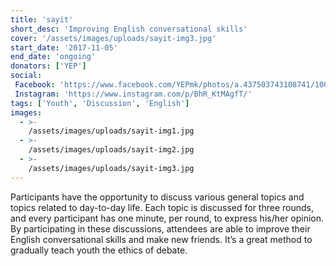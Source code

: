 ```yaml
---
title: 'sayit'
short_desc: 'Improving English conversational skills'
cover: '/assets/images/uploads/sayit-img3.jpg'
start_date: '2017-11-05'
end_date: 'ongoing'
donators: ['YEP']
social:
 Facebook: 'https://www.facebook.com/YEPmk/photos/a.437503743108741/1009380002587776/'
 Instagram: 'https://www.instagram.com/p/BhR_KtMAgfT/'
tags: ['Youth', 'Discussion', 'English'] 
images:
  - >-
    /assets/images/uploads/sayit-img1.jpg
  - >-
    /assets/images/uploads/sayit-img2.jpg
  - >-
    /assets/images/uploads/sayit-img3.jpg
---
```


Participants have the opportunity to discuss various general topics and topics related to day-to-day life. Each topic is discussed for three rounds, and every participant has one minute, per round, to express his/her opinion. By participating in these discussions, attendees are able to improve their English conversational skills and make new friends. It’s a great method to gradually teach youth the ethics of debate.